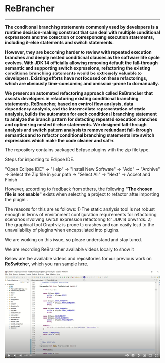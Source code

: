# ReBrancher

---

**The conditional branching statements commonly used by developers is a runtime decision-making construct that can deal with multiple conditional expressions and the collection of corresponding execution statements, including if-else statements and switch statements.**

**However, they are becoming harder to review with repeated execution branches and deeply nested conditional clauses as the software life cycle evolves. With JDK 14 officially allowing removing default the fall-through semantic and supporting switch expressions, refactoring the existing conditional branching statements would be extremely valuable to developers. Existing efforts have not focused on these refactorings, which are obviously time-consuming and omission-prone to do manually.**

**We present an automated refactoring approach called ReBrancher that assists developers in refactoring existing conditional branching statements. ReBrancher, based on control flow analysis, data dependency analysis, and the intermediate representation of static analysis, builds the automaton for each conditional branching statement to analyze the branch pattern for detecting repeated execution branches and optimizing nested if-else statements. We designed fall-through analysis and switch pattern analysis to remove redundant fall-through semantics and to refactor conditional branching statements into switch expressions which make the code cleaner and safer.**

The repository contains packaged Eclipse plugins with the zip file type.

Steps for importing to Eclipse IDE. 

"Open Eclipse IDE" -> "Help" -> "Install New Software" -> "Add" -> "Archive" -> Select the Zip file in your path -> "Select All" -> "Next" -> Accept and Finish

However, according to feedback from others, the following __"The chosen file is not enable"__ exists when selecting a project to refactor after importing the plugin .

The reasons for this are as follows: 1) The static analysis tool is not robust enough in terms of environment configuration requirements for refactoring scenarios involving switch expression refactoring for JDK14 onwards. 2) The graphical tool Graphviz is prone to crashes and can easily lead to the unavailability of plugins when encapsulated into plugins.

We are working on this issue, so please understand and stay tuned.

We are recording ReBrancher available videos locally to show it

Below are the available videos and repositories for our previous work on __ReSwitcher__, which you can sample [here](https://github.com/Chaoshuai-Li/ReSwitcher-Plugin).

[![Watch the video](https://github.com/Chaoshuai-Li/ReSwitcher/blob/main/reswitcher.png)](https://www.youtube.com/watch?v=utdHUQjI1Vo)
